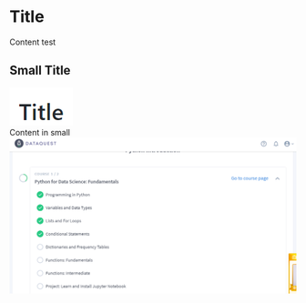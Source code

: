# Title  

Content test

## Small Title  
![](https://github.com/ophwsjtu18/ohw19f/blob/master/student/swa/aaa.png)  
Content in small  
![](https://github.com/ophwsjtu18/ohw19f/blob/master/student/swa/dtq.png)  
